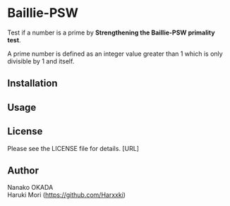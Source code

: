# Baillie-PSW
Test if a number is a prime by **Strengthening the Baillie-PSW primality test**.

A prime number is defined as an integer value greater than 1 which is only divisible by 1 and itself.

## Installation

## Usage

## License
Please see the LICENSE file for details.
[URL]

## Author
Nanako OKADA  
Haruki Mori (https://github.com/Harxxki)